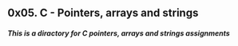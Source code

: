 ## 0x05. C - Pointers, arrays and strings

##### This is a diractory for C pointers, arrays and strings assignments